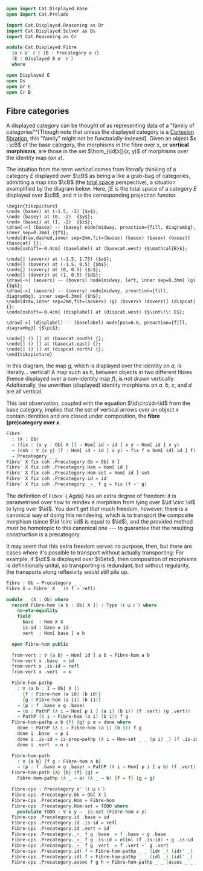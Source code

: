```agda
open import Cat.Displayed.Base
open import Cat.Prelude

import Cat.Displayed.Reasoning as Dr
import Cat.Displayed.Solver as Ds
import Cat.Reasoning as Cr

module Cat.Displayed.Fibre
  {o ℓ o′ ℓ′} {B : Precategory o ℓ}
  (E : Displayed B o′ ℓ′)
  where

open Displayed E
open Ds
open Dr E
open Cr B
```

## Fibre categories

A displayed category can be thought of as representing data of a "family
of categories"^[Though note that unless the displayed category is a
[Cartesian fibration], this "family" might not be functorially-indexed].
Given an object $x : \cB$ of the base category, the morphisms in the
fibre over x, or **vertical morphisms**, are those in the set
$\hom_{\id[x]}(x, y)$ of morphisms over the identity map (on $x$).

[Cartesian fibration]: Cat.Displayed.Cartesian.html

The intuition from the term _vertical_ comes from _literally_ thinking
of a category $E$ displayed over $\cB$ as being a like a grab-bag of
categories, admitting a map into $\cB$ (the [total space]
perspective), a situation examplified by the diagram below. Here, $\int
E$ is the total space of a category $E$ displayed over $\cB$, and
$\pi$ is the corresponding projection functor.

~~~{.quiver .tall-2}
\begin{tikzpicture}
\node (basex) at (-1.5, -2) {$x$};
\node (basey) at (0, -2)  {$y$};
\node (basez) at (1, -2)  {$z$};
\draw[->] (basex) -- (basey) node[midway, preaction={fill, diagrambg}, inner sep=0.3mm] {$f$};
\node[draw,dashed,inner sep=2mm,fit=(basex) (basex) (basex) (basez)] (basecat) {};
\node[xshift=-0.4cm] (baselabel) at (basecat.west) {$\mathcal{B}$};

\node[] (aoverx) at (-1.5, 1.75) {$a$};
\node[] (boverx) at (-1.5, 0.5) {$b$};
\node[] (covery) at (0, 0.5) {$c$};
\node[] (doverz) at (1, 0.5) {$d$};
\draw[->] (aoverx) -- (boverx) node[midway, left, inner sep=0.3mm] (g) {$g$};
\draw[->] (aoverx) -- (covery) node[midway, preaction={fill, diagrambg}, inner sep=0.3mm] {$h$};
\node[draw,inner sep=2mm,fit=(aoverx) (g) (boverx) (doverz)] (dispcat) {};
\node[xshift=-0.4cm] (displabel) at (dispcat.west) {$\int\!\! E$};

\draw[->] (displabel) -- (baselabel) node[pos=0.6, preaction={fill, diagrambg}] {$\pi$};

\node[] () [] at (basecat.south) {};
\node[] () [] at (basecat.east) {};
\node[] () [] at (dispcat.north) {};
\end{tikzpicture}
~~~

In this diagram, the map $g$, which is displayed over the identity on
$a$, is literally... vertical! A map such as $h$, between objects in two
different fibres (hence displayed over a non-identity map $f$), is not
drawn vertically. Additionally, the unwritten (displayed) identity
morphisms on $a$, $b$, $c$, and $d$ are all vertical.

This last observation, coupled with the equation
$\id\circ\id=\id$ from the base category, implies that the
set of vertical arrows over an object $x$ contain identities and are
closed under composition, the **fibre (pre)category over $x$**.

[total space]: Cat.Displayed.Total.html

```agda
Fibre′
  : (X : Ob)
  → (fix : {x y : Ob[ X ]} → Hom[ id ∘ id ] x y → Hom[ id ] x y)
  → (coh : ∀ {x y} (f : Hom[ id ∘ id ] x y) → fix f ≡ hom[ idl id ] f)
  → Precategory _ _
Fibre′ X fix coh .Precategory.Ob = Ob[ X ]
Fibre′ X fix coh .Precategory.Hom = Hom[ id ]
Fibre′ X fix coh .Precategory.Hom-set = Hom[ id ]-set
Fibre′ X fix coh .Precategory.id = id′
Fibre′ X fix coh .Precategory._∘_ f g = fix (f ∘′ g)
```

The definition of `Fibre′`{.Agda} has an extra degree of freedom: it is
parametrised over how to reindex a morphism from lying over $\id
\circ \id$ to lying over $\id$. You don't get _that_ much
freedom, however: there is a canonical way of doing this reindexing,
which is to transport the composite morphism (since $\id \circ
\id$ is equal to $\id$), and the provided method _must_ be
homotopic to this canonical one --- to guarantee that the resulting
construction is a precategory.

It may seem that this extra freedom serves no purpose, then, but there
are cases where it's possible to transport without actually
transporting: For example, if $\cE$ is displayed over $\Sets$, then
composition of morphisms is definitionally unital, so transporting is
redundant; but without regularity, the transports along reflexivity
would still pile up.

<!--
```agda
Fibre′ X fix coh .Precategory.idr f =
  fix (f ∘′ id′)           ≡⟨ coh (f ∘′ id′) ⟩
  hom[ idl id ] (f ∘′ id′) ≡⟨ Ds.disp! E ⟩
  f                        ∎
Fibre′ X fix coh .Precategory.idl f =
  fix (id′ ∘′ f)           ≡⟨ coh (id′ ∘′ f) ⟩
  hom[ idl id ] (id′ ∘′ f) ≡⟨ from-pathp (idl′ f) ⟩
  f                        ∎
Fibre′ X fix coh .Precategory.assoc f g h =
  fix (f ∘′ fix (g ∘′ h))                     ≡⟨ ap (λ e → fix (f ∘′ e)) (coh _) ∙ coh _ ⟩
  hom[ idl id ] (f ∘′ hom[ idl id ] (g ∘′ h)) ≡⟨ Ds.disp! E ⟩
  hom[ idl id ] (hom[ idl id ] (f ∘′ g) ∘′ h) ≡⟨ sym (coh _) ∙ ap (λ e → fix (e ∘′ h)) (sym (coh _)) ⟩
  fix (fix (f ∘′ g) ∘′ h)                     ∎
```
-->

```agda
Fibre : Ob → Precategory _ _
Fibre X = Fibre′ X _ (λ f → refl)

module _ (X : Ob) where
  record Fibre-hom (a b : Ob[ X ]) : Type (ℓ ⊔ ℓ′) where
    no-eta-equality
    field
      base  : Hom X X
      is-id : base ≡ id
      vert  : Hom[ base ] a b

  open Fibre-hom public

  from-vert : ∀ {a b} → Hom[ id ] a b → Fibre-hom a b
  from-vert x .base  = id
  from-vert x .is-id = refl
  from-vert x .vert  = x

  Fibre-hom-pathp
    : ∀ (a b : I → Ob[ X ])
      {f : Fibre-hom (a i0) (b i0)}
      {g : Fibre-hom (a i1) (b i1)}
    → (p : f .base ≡ g .base)
    → (α : PathP (λ i → Hom[ p i ] (a i) (b i)) (f .vert) (g .vert))
    → PathP (λ i → Fibre-hom (a i) (b i)) f g
  Fibre-hom-pathp a b {f} {g} p α = done where
    done : PathP (λ i → Fibre-hom (a i) (b i)) f g
    done i .base  = p i
    done i .is-id = is-prop→pathp (λ i → Hom-set _ _ (p i) _) (f .is-id) (g .is-id) i
    done i .vert  = α i

  Fibre-hom-path
    : ∀ {a b} {f g : Fibre-hom a b}
    → (p : f .base ≡ g .base) → PathP (λ i → Hom[ p i ] a b) (f .vert) (g .vert) → f ≡ g
  Fibre-hom-path {a} {b} {f} {g} =
    Fibre-hom-pathp (λ _ → a) (λ _ → b) {f = f} {g = g}

  Fibre-cps : Precategory o′ (ℓ ⊔ ℓ′)
  Fibre-cps .Precategory.Ob = Ob[ X ]
  Fibre-cps .Precategory.Hom = Fibre-hom
  Fibre-cps .Precategory.Hom-set = TODO where
    postulate TODO : ∀ x y →  is-set (Fibre-hom x y)
  Fibre-cps .Precategory.id .base = id
  Fibre-cps .Precategory.id .is-id = refl
  Fibre-cps .Precategory.id .vert = id′
  Fibre-cps .Precategory._∘_ f g .base  = f .base ∘ g .base
  Fibre-cps .Precategory._∘_ f g .is-id = eliml (f .is-id) ∙ g .is-id
  Fibre-cps .Precategory._∘_ f g .vert  = f .vert ∘′ g .vert
  Fibre-cps .Precategory.idr f = Fibre-hom-pathp _ _ (idr _) (idr′ _)
  Fibre-cps .Precategory.idl f = Fibre-hom-pathp _ _ (idl _) (idl′ _)
  Fibre-cps .Precategory.assoc f g h = Fibre-hom-pathp _ _ (assoc _ _ _) (assoc′ _ _ _)
```
